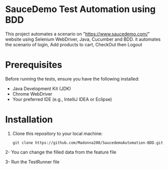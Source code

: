 # SauceDemo Test Automation using BDD
This project automates a scenario on "https://www.saucedemo.com/" website using Selenium WebDriver, Java, Cucumber and BDD.
it automates the scenario of login, Add products to cart, CheckOut then Logout

# Prerequisites
Before running the tests, ensure you have the following installed:
- Java Development Kit (JDK)
- Chrome WebDriver
- Your preferred IDE (e.g., IntelliJ IDEA or Eclipse)

# Installation

1. Clone this repository to your local machine:
   ```shell
   git clone https://github.com/Madonna208/SaucedemoAutomation-BDD.git
   
2- You can change the filled data from the feature file

3- Run the TestRunner file
